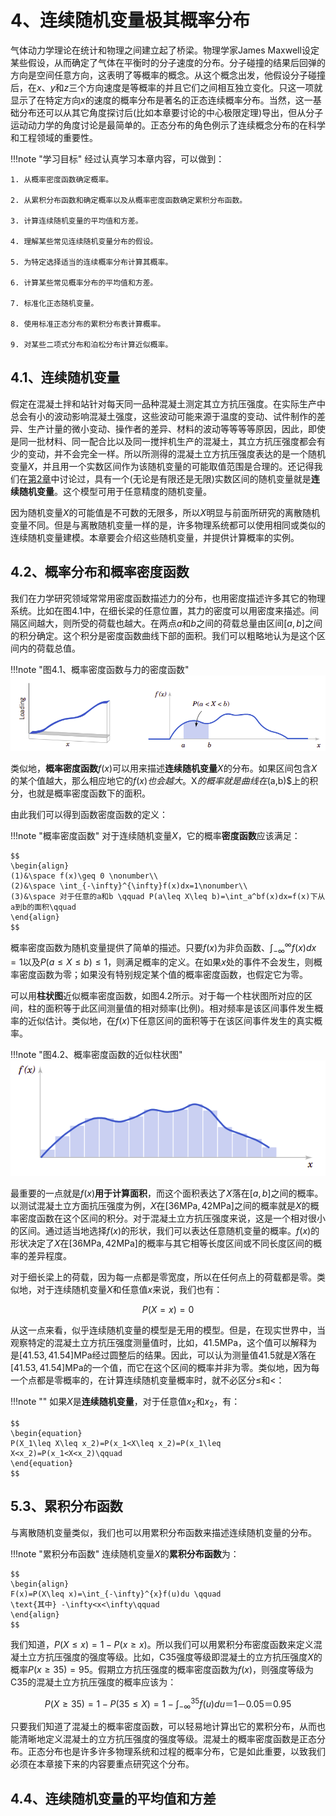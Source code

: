 # 4、连续随机变量极其概率分布

气体动力学理论在统计和物理之间建立起了桥梁。物理学家James Maxwell设定某些假设，从而确定了气体在平衡时的分子速度的分布。分子碰撞的结果后回弹的方向是空间任意方向，这表明了等概率的概念。从这个概念出发，他假设分子碰撞后，在$x$、$y$和$z$三个方向速度是等概率的并且它们之间相互独立变化。只这一项就显示了在特定方向$x$的速度的概率分布是著名的正态连续概率分布。当然，这一基础分布还可以从其它角度探讨后(比如本章要讨论的中心极限定理)导出，但从分子运动动力学的角度讨论是最简单的。正态分布的角色例示了连续概念分布的在科学和工程领域的重要性。

!!!note "学习目标"
    经过认真学习本章内容，可以做到：
    
    1. 从概率密度函数确定概率。

    2. 从累积分布函数和确定概率以及从概率密度函数确定累积分布函数。

    3. 计算连续随机变量的平均值和方差。

    4. 理解某些常见连续随机变量分布的假设。

    5. 为特定选择适当的连续概率分布计算其概率。

    6. 计算某些常见概率分布的平均值和方差。

    7. 标准化正态随机变量。

    8. 使用标准正态分布的累积分布表计算概率。

    9. 对某些二项式分布和泊松分布计算近似概率。

## 4.1、连续随机变量

假定在混凝土拌和站针对每天同一品种混凝土测定其立方抗压强度。在实际生产中总会有小的波动影响混凝土强度，这些波动可能来源于温度的变动、试件制作的差异、生产计量的微小变动、操作者的差异、材料的波动等等等等原因，因此，即使是同一批材料、同一配合比以及同一搅拌机生产的混凝土，其立方抗压强度都会有少的变动，并不会完全一样。所以所测得的混凝土立方抗压强度表达的是一个随机变量$X$，并且用一个实数区间作为该随机变量的可能取值范围是合理的。还记得我们在[第2章](second.md)中讨论过，具有一个(无论是有限还是无限)实数区间的随机变量就是**连续随机变量**。这个模型可用于任意精度的随机变量。

因为随机变量$X$的可能值是不可数的无限多，所以$X$明显与前面所研究的离散随机变量不同。但是与离散随机变量一样的是，许多物理系统都可以使用相同或类似的连续随机变量建模。本章要会介绍这些随机变量，并提供计算概率的实例。

## 4.2、概率分布和概率密度函数

我们在力学研究领域常常用密度函数描述力的分布，也用密度描述许多其它的物理系统。比如在图4.1中，在细长梁的任意位置，其力的密度可以用密度来描述。间隔区间越大，则所受的荷载也越大。在两点$a$和$b$之间的荷载总量由区间$[a,b]$之间的积分确定。这个积分是密度函数曲线下部的面积。我们可以粗略地认为是这个区间内的荷载总值。

!!!note "图4.1、概率密度函数与力的密度函数"
    ![fig4.1](images/fig4.1.png)

类似地，**概率密度函数**$f(x)$可以用来描述**连续随机变量**$X$的分布。如果区间包含$X$的某个值越大，那么相应地它的$f(x$)$也会越大。$X$的概率就是曲线在$(a,b)$上的积分，也就是概率密度函数下的面积。

由此我们可以得到函数密度函数的定义：

!!!note "概率密度函数"
    对于连续随机变量$X$，它的概率**密度函数**应该满足：

    $$
    \begin{align}
    (1)&\space f(x)\geq 0 \nonumber\\
    (2)&\space \int_{-\infty}^{\infty}f(x)dx=1\nonumber\\
    (3)&\space 对于任意的a和b \qquad P(a\leq X\leq b)=\int_a^bf(x)dx=f(x)下从a到b的面积\qquad 
    \end{align}
    $$

概率密度函数为随机变量提供了简单的描述。只要$f(x)$为非负函数、$\int_{-\infty}^{\infty}f(x)dx=1$以及$P(a\leq X\leq b)\leq 1$，则满足概率的定义。在如果$x$处的事件不会发生，则概率密度函数为零；如果没有特别规定某个值的概率密度函数，也假定它为零。

可以用**柱状图**近似概率密度函数，如图4.2所示。对于每一个柱状图所对应的区间，柱的面积等于此区间测量值的相对频率(比例)。相对频率是该区间事件发生概率的近似估计。类似地，在$f(x)$下任意区间的面积等于在该区间事件发生的真实概率。

!!!note "图4.2、概率密度函数的近似柱状图"
    ![fig4.2](images/fig4.2.png)

最重要的一点就是$f(x)$**用于计算面积**，而这个面积表达了$X$落在$[a,b]$之间的概率。以测试混凝土立方面抗压强度为例，$X$在$[36\text{MPa}, 42\text{MPa}]$之间的概率就是$X$的概率密度函数在这个区间的积分。对于混凝土立方抗压强度来说，这是一个相对很小的区间。通过适当地选择$f(x)$的形状，我们可以表达任意随机变量的概率。$f(x)$的形状决定了$X$在$[36\text{MPa}, 42\text{MPa}]$的概率与其它相等长度区间或不同长度区间的概率的差异程度。

对于细长梁上的荷载，因为每一点都是零宽度，所以在任何点上的荷载都是零。类似地，对于连续随机变量$X$和任意值$x$来说，我们也有：

$$
P(X=x)=0
$$

从这一点来看，似乎连续随机变量的模型是无用的模型。但是，在现实世界中，当观察特定的混凝土立方抗压强度测量值时，比如，41.5MPa，这个值可以解释为是$[41.53, 41.54]$MPa经过圆整后的结果。因此，可以认为测量值41.5就是$X$落在$[41.53, 41.54]$MPa的一个值，而它在这个区间的概率并非为零。类似地，因为每一个点都是零概率的，在计算连续随机变量概率时，就不必区分$\leq$和$<$：

!!!note ""
    如果$X$是**连续随机变量**，对于任意值$x_2$和$x_2$，有：

    $$
    \begin{equation}
    P(X_1\leq X\leq x_2)=P(x_1<X\leq x_2)=P(x_1\leq X<x_2)=P(x_1<X<x_2)\qquad
    \end{equation}
    $$

## 5.3、累积分布函数

与离散随机变量类似，我们也可以用累积分布函数来描述连续随机变量的分布。

!!!note "累积分布函数"
    连续随机变量$X$的**累积分布函数**为：

    $$
    \begin{align}
    F(x)=P(X\leq x)=\int_{-\infty}^{x}f(u)du \qquad
    \text{其中} -\infty<x<\infty\qquad
    \end{align}
    $$

我们知道，$P(X\leq x)=1-P(x\geq x)$。所以我们可以用累积分布密度函数来定义混凝土立方抗压强度的强度等级。比如，C35强度等级即混凝土的立方抗压强度$X$的概率$P(x\geq 35)=95%$。假期立方抗压强度的概率密度函数为$f(x)$，则强度等级为C35的混凝土立方抗压强度的概率应该为：

$$
P(X\geq 35)=1-P(35\leq X)=1-\int_{-\infty}^{35}f(u)du＝1－0.05＝0.95
$$

只要我们知道了混凝土的概率密度函数，可以轻易地计算出它的累积分布，从而也能清晰地定义混凝土的立方抗压强度的强度等级。混凝土的概率密度函数是正态分布。正态分布也是许多许多物理系统和过程的概率分布，它是如此重要，以致我们必须在本章接下来的内容要重点研究这个分布。

## 4.4、连续随机变量的平均值和方差